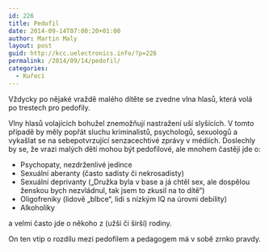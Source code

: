 ```yaml
---
id: 226
title: Pedofil
date: 2014-09-14T07:00:20+01:00
author: Martin Maly
layout: post
guid: http://kcc.uelectronics.info/?p=226
permalink: /2014/09/14/pedofil/
categories:
  - Kuřecí
---
```

Vždycky po nějaké vraždě malého dítěte se zvedne vlna hlasů, která volá po trestech pro pedofily.

Vlny hlasů volajících bohužel znemožňují nastražení uší slyšících. V tomto případě by měly popřát sluchu kriminalistů, psychologů, sexuologů a vykašlat se na sebepotvrzující senzacechtivé zprávy v médiích. Doslechly by se, že vrazi malých dětí mohou být pedofilové, ale mnohem častěji jde o:

  * Psychopaty, nezdrženlivé jedince
  * Sexuální aberanty (často sadisty či nekrosadisty)
  * Sexuální deprivanty (&#8222;Družka byla v base a já chtěl sex, ale dospělou ženskou bych nezvládnul, tak jsem to zkusil na to dítě&#8220;)
  * Oligofreniky (lidově &#8222;blbce&#8220;, lidi s nízkým IQ na úrovni debility)
  * Alkoholiky

a velmi často jde o někoho z (užší či širší) rodiny.

On ten vtip o rozdílu mezi pedofilem a pedagogem má v sobě zrnko pravdy.